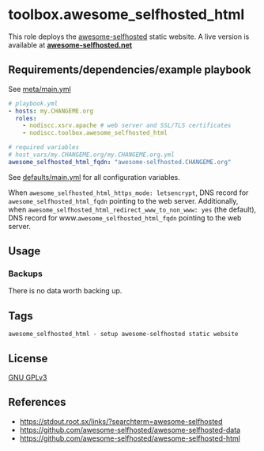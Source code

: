 # toolbox.awesome_selfhosted_html

This role deploys the [awesome-selfhosted](https://github.com/awesome-selfhosted/awesome-selfhosted-html) static website. A live version is available at **[awesome-selfhosted.net](https://awesome-selfhosted.net)**


## Requirements/dependencies/example playbook

See [meta/main.yml](meta/main.yml)

```yaml
# playbook.yml
- hosts: my.CHANGEME.org
  roles:
    - nodiscc.xsrv.apache # web server and SSL/TLS certificates
    - nodiscc.toolbox.awesome_selfhosted_html

# required variables
# host_vars/my.CHANGEME.org/my.CHANGEME.org.yml
awesome_selfhosted_html_fqdn: "awesome-selfhosted.CHANGEME.org"
```

See [defaults/main.yml](defaults/main.yml) for all configuration variables.

When `awesome_selfhosted_html_https_mode: letsencrypt`, DNS record for `awesome_selfhosted_html_fqdn` pointing to the web server. Additionally, when `awesome_selfhosted_html_redirect_www_to_non_www: yes` (the default), DNS record for www.`awesome_selfhosted_html_fqdn` pointing to the web server.

## Usage

<!--Notes about using the deployed service.-->


### Backups

There is no data worth backing up.

## Tags

<!--BEGIN TAGS LIST-->
```
awesome_selfhosted_html - setup awesome-selfhosted static website
```
<!--END TAGS LIST-->


## License

[GNU GPLv3](../../LICENSE)


## References

- https://stdout.root.sx/links/?searchterm=awesome-selfhosted
- https://github.com/awesome-selfhosted/awesome-selfhosted-data
- https://github.com/awesome-selfhosted/awesome-selfhosted-html
